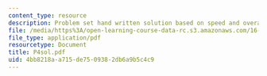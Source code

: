 ```yaml
---
content_type: resource
description: Problem set hand written solution based on speed and overall efficiency.
file: /media/https%3A/open-learning-course-data-rc.s3.amazonaws.com/16-01-unified-engineering-i-ii-iii-iv-fall-2005-spring-2006/4bb8218aa715de7509382db6a9b5c4c9_P4sol.pdf
file_type: application/pdf
resourcetype: Document
title: P4sol.pdf
uid: 4bb8218a-a715-de75-0938-2db6a9b5c4c9
---
```

